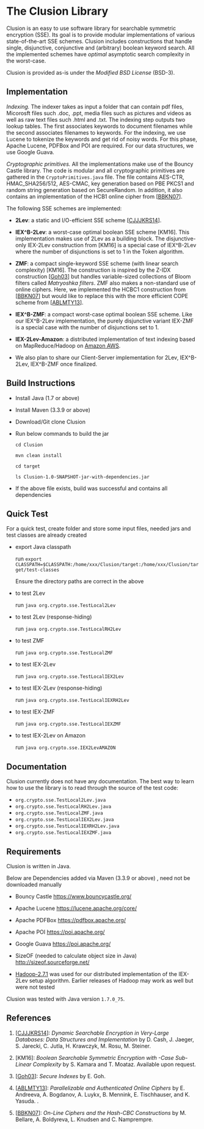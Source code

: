 # The Clusion Library

Clusion is an easy to use software library for searchable symmetric encryption
(SSE). Its goal is to provide modular implementations of various
state-of-the-art SSE schemes. Clusion includes constructions that handle
single, disjunctive, conjunctive and (arbitrary) boolean keyword search.  All
the implemented schemes have *optimal* asymptotic search complexity in the
worst-case.  

Clusion is provided as-is under the *Modified BSD License* (BSD-3). 


## Implementation

*Indexing.* The indexer takes as input a folder that can contain pdf files,
Micorosft files such .doc, .ppt, media files such as pictures and videos as
well as raw text files such .html and .txt. The indexing step outputs two
lookup tables. The first associates keywords to document filenames while the
second associates filenames to keywords. For the indexing, we use Lucene to
tokenize the keywords and get rid of noisy words.  For this phase, Apache
Lucene, PDFBox and POI are required. For our data structures, we use Google
Guava.

*Cryptographic primitives.* All the implementations make use of the Bouncy
Castle library. The code is modular and all cryptographic primitives are
gathered in the `CryptoPrimitives.java` file.  The file contains AES-CTR,
HMAC_SHA256/512, AES-CMAC, key generation based on PBE PKCS1 and random string
generation based on SecureRandom.  In addition, it also contains an
implementation of the HCB1 online cipher from \[[BBKN07][BBKN07]\]. 



The following SSE schemes are implemented:

+ **2Lev**:  a static and I/O-efficient SSE scheme \[[CJJJKRS14][CJJJKRS14]]\. 

+ **IEX^B-2Lev**: a  worst-case optimal boolean SSE scheme \[KM16\].
  This implementation makes use of 2Lev as a building block.  The
disjunctive-only IEX-2Lev construction from \[KM16\] is a special case
of IEX^B-2Lev where the number of disjunctions is set to 1 in the Token
algorithm.

+ **ZMF**: a compact single-keyword SSE scheme 
  (with linear search complexity) \[KM16\]. The construction is
inspired by  the Z-IDX construction \[[Goh03][Goh03]\] but handles
variable-sized collections of Bloom filters called *Matryoshka filters*. ZMF
also makes a non-standard use of online ciphers.  Here, we implemented the
HCBC1 construction from  \[[BBKN07][BBKN07]\] but would like to replace this
with the more efficient COPE scheme from \[[ABLMTY13][ABLMTY13]\]. 

+ **IEX^B-ZMF**: a compact worst-case optimal boolean SSE scheme. Like our
  IEX^B-2Lev implementation, the purely disjunctive variant IEX-ZMF is a special case with the number of disjunctions set to 1. 

+ **IEX-2Lev-Amazon**: a distributed implementation of text indexing based on MapReduce/Hadoop
on [Amazon AWS](https://aws.amazon.com/fr/). 

+ We also plan to share our Client-Server implementation for 2Lev, IEX^B-2Lev, IEX^B-ZMF once finalized. 

## Build Instructions

+ Install Java (1.7 or above)
+ Install Maven (3.3.9 or above)
+ Download/Git clone Clusion
+ Run below commands to build the jar

	`cd Clusion`
	
	`mvn clean install`
	
	`cd target`
	
	`ls Clusion-1.0-SNAPSHOT-jar-with-dependencies.jar`
	
+ If the above file exists, build was successful and contains all dependencies

## Quick Test

For a quick test, create folder and store some input files, needed jars and test classes are already created

+ export Java classpath

	run `export CLASSPATH=$CLASSPATH:/home/xxx/Clusion/target:/home/xxx/Clusion/target/test-classes`
	
	Ensure the directory paths are correct in the above
	
+ to test 2Lev 

	run `java org.crypto.sse.TestLocal2Lev`
	
+ to test 2Lev (response-hiding)

	run `java org.crypto.sse.TestLocalRH2Lev`	

+ to test ZMF 

	run `java org.crypto.sse.TestLocalZMF`	
	
+ to test IEX-2Lev 

	run `java org.crypto.sse.TestLocalIEX2Lev`
	
+ to test IEX-2Lev (response-hiding)

	run `java org.crypto.sse.TestLocalIEXRH2Lev`
	
+ to test IEX-ZMF 

	run `java org.crypto.sse.TestLocalIEXZMF`
	
+ to test IEX-2Lev on Amazon 

	run `java org.crypto.sse.IEX2LevAMAZON`


## Documentation

Clusion currently does not have any documentation. The best way to learn how to
use the library is to read through the source of the test code:

+ `org.crypto.sse.TestLocal2Lev.java`
+ `org.crypto.sse.TestLocalRH2Lev.java`
+ `org.crypto.sse.TestLocalZMF.java`
+ `org.crypto.sse.TestLocalIEX2Lev.java`
+ `org.crypto.sse.TestLocalIEXRH2Lev.java`
+ `org.crypto.sse.TestLocalIEXZMF.java`

## Requirements
Clusion is written in Java.

Below are Dependencies added via Maven (3.3.9 or above) , need not be downloaded manually

+ Bouncy Castle					https://www.bouncycastle.org/

+ Apache Lucene					https://lucene.apache.org/core/

+ Apache PDFBox					https://pdfbox.apache.org/

+ Apache POI					https://poi.apache.org/

+ Google Guava					https://poi.apache.org/

+ SizeOF (needed to calculate object size in Java)	http://sizeof.sourceforge.net/

+ [Hadoop-2.7.1](http://hadoop.apache.org/releases.htm) was used for our
  distributed implementation of the IEX-2Lev setup algorithm. Earlier releases
 of Hadoop may work as well but were not tested 

Clusion was tested with Java version `1.7.0_75`.

## References

1. \[[CJJJKRS14](https://eprint.iacr.org/2014/853.pdf)\]:  *Dynamic Searchable Encryption in Very-Large Databases: Data Structures and Implementation* by D. Cash, J. Jaeger, S. Jarecki, C. Jutla, H. Krawczyk, M. Rosu, M. Steiner.

2. \[KM16\]:  *Boolean Searchable Symmetric Encryption with -Case Sub-Linear Complexity* by S. Kamara and T. Moataz. Available upon request. 

3. \[[Goh03](https://eprint.iacr.org/2003/216.pdf)\]: *Secure Indexes* by E. Goh. 

4. \[[ABLMTY13](https://eprint.iacr.org/2013/790.pdf)\]: *Parallelizable and
   Authenticated Online Ciphers* by E. Andreeva, A.  Bogdanov, A. Luykx, B.
Mennink, E. Tischhauser, and K. Yasuda. . 

5. \[[BBKN07](https://cseweb.ucsd.edu/~mihir/papers/olc.pdf)\]:  *On-Line
   Ciphers and the Hash-CBC Constructions* by M. Bellare, A. Boldyreva, L.
Knudsen and C. Namprempre.


[CJJJKRS14]: https://eprint.iacr.org/2014/853.pdf
[Goh03]: https://eprint.iacr.org/2003/216.pdf
[ABLMTY13]: https://eprint.iacr.org/2013/790.pdf
[BBKN07]: https://cseweb.ucsd.edu/~mihir/papers/olc.pdf
